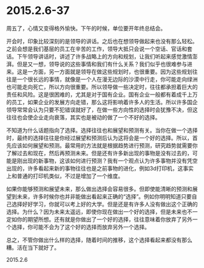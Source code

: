 2015.2.6-37
=============

周五了，心情又变得格外愉快。下午的时候，单位要开年终总结会。

开会时，印象比较深刻的是领导的讲话。之后也在想领导做起来也没有那么轻松。之前会想是我们基层的员工在辛苦的工作，领导大抵只会说一个空话、官话和套话。下午领导讲话时，讲述了许多战略上的方向和规划，让我们听起来感觉激情澎湃。但是又一想，领导说的这些事情和我们有什么关系？我们似乎也很难参与进来。这是一方面，另一方面就是领导在做这些规划时，也很重要。因为这些规划往往是一个很长远的事情，就像是一个人在漫无边际的沙漠中行走，你可能走向绿洲也可能走向死亡，所以方向很重要。所以领导做一些决定时，往往都承担着巨大的责任和风险。这是很困难的，尤其是对于国有企业。国有企业一般都有着成千上万的员工，如果企业的发展方向走错，那么这将影响着许多人的生活。所以许多国企领导常常会认为只要不犯错误就好了，在做一些方向性的选择时会犹豫不决，但这往往也会使企业走向衰落，其实也是被动的做了一个不好的选择。

不知道为什么话题指向了选择。选择往往也和展望和预测有关。当你在做一个选择时，最终的选择往往是你经过展望和预测后认为这将会是一个好的选择。所以，首先应该如何展望和预测。最常用的方法就是根据趋势进行预测，研究趋势就需要你了解过去和现在，然后再预测未来。但是还有许多新出现的事物是没有过去的，可能是刚出现的新事物，这该如何进行预测？我有一个观点认为许多事物并没有凭空出现的，许多看起来新的事物往往也是之前事物的进化，例如3d打印机，这事实上和普通的打印机类似，不过是增加了一个维度。

如果你能够预测和展望未来，那么做出选择会容易很多。但即使能清晰的预测和展望到未来，许多时候你也并非能做出看起来正确的“选择”。例如你明明知道只要自己选择好好学习，你就可以考上好的大学。但是还是有许多人没有做出这个正确的选择。为什么？因为未来太遥远，即使你现在做出一个好的选择，但是未来也不一定如你的期望所想。还有就是你做出了一个好的选择，往往意味着你放弃了另外一个选择，你可能不会为了这个好的选择而放弃另外一个选择。

总之，不管你做出什么样的选择，随着时间的推移，这个选择看起来都没有那么糟。活在当下就好了。

2015.2.6